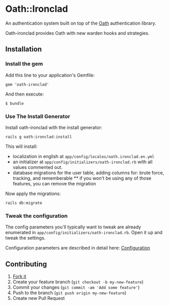 # Oath::Ironclad

An authentication system built on top of the [Oath](https://github.com/halogenandtoast/oath) authentication library.

Oath-ironclad provides Oath with new warden hooks and strategies. 

## Installation

### Install the gem

Add this line to your application's Gemfile:

    gem 'oath-ironclad'

And then execute:

    $ bundle

### Use The Install Generator

Install oath-ironclad with the install generator:

    rails g oath:ironclad:install

This will install:
* localization in english at `app/config/locales/oath.ironclad.en.yml`
* an initializer at `app/config/initializers/oath-ironclad.rb` with all values commented out.
* database migrations for the user table, adding columns for: brute force, tracking, and rememberable
** if you won't be using any of those features, you can remove the migration

Now apply the migrations:

    rails db:migrate

### Tweak the configuration

The config parameters you'll typically want to tweak are already enumerated in 
`app/config/initializers/oath-ironclad.rb`. Open it up and tweak the settings.

Configuration parameters are described in detail here: [Configuration](lib/oath/ironclad/configuration.rb)



## Contributing

1. [Fork it](http://github.com/tomichj/oath-ironclad/fork)
2. Create your feature branch (`git checkout -b my-new-feature`)
3. Commit your changes (`git commit -am 'Add some feature'`)
4. Push to the branch (`git push origin my-new-feature`)
5. Create new Pull Request
